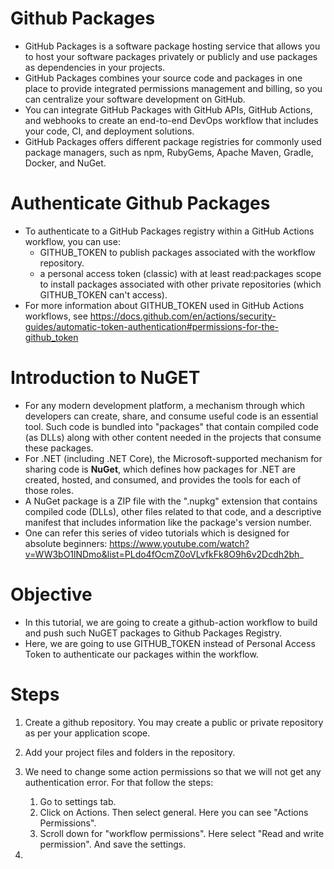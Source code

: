 # Github Packages
* GitHub Packages is a software package hosting service that allows you to host your software packages privately or publicly and use packages as dependencies in your projects. 
* GitHub Packages combines your source code and packages in one place to provide integrated permissions management and billing, so you can centralize your software development on GitHub. 
* You can integrate GitHub Packages with GitHub APIs, GitHub Actions, and webhooks to create an end-to-end DevOps workflow that includes your code, CI, and deployment solutions.
* GitHub Packages offers different package registries for commonly used package managers, such as npm, RubyGems, Apache Maven, Gradle, Docker, and NuGet. 

# Authenticate Github Packages
* To authenticate to a GitHub Packages registry within a GitHub Actions workflow, you can use:
    - GITHUB_TOKEN to publish packages associated with the workflow repository.
    - a personal access token (classic) with at least read:packages scope to install packages associated with other private repositories (which GITHUB_TOKEN can't access). 
* For more information about GITHUB_TOKEN used in GitHub Actions workflows, see https://docs.github.com/en/actions/security-guides/automatic-token-authentication#permissions-for-the-github_token 

# Introduction to NuGET
* For any modern development platform, a mechanism through which developers can create, share, and consume useful code is an essential tool. Such code is bundled into "packages" that contain compiled code (as DLLs) along with other content needed in the projects that consume these packages. 
* For .NET (including .NET Core), the Microsoft-supported mechanism for sharing code is **NuGet**, which defines how packages for .NET are created, hosted, and consumed, and provides the tools for each of those roles. 
* A NuGet package is a ZIP file with the ".nupkg" extension that contains compiled code (DLLs), other files related to that code, and a descriptive manifest that includes information like the package's version number. 
* One can refer this series of video tutorials which is designed for absolute beginners: https://www.youtube.com/watch?v=WW3bO1lNDmo&list=PLdo4fOcmZ0oVLvfkFk8O9h6v2Dcdh2bh_ 

# Objective 
* In this tutorial, we are going to create a github-action workflow to build and push such NuGET packages to Github Packages Registry. 
* Here, we are going to use GITHUB_TOKEN instead of Personal Access Token to authenticate our packages within the workflow. 

# Steps
1. Create a github repository. You may create a public or private repository as per your application scope.
2. Add your project files and folders in the repository. 
3. We need to change some action permissions so that we will not get any authentication error. For that follow the steps:
    1. Go to settings tab.
    2. Click on Actions. Then select general. Here you can see "Actions Permissions". 
    3. Scroll down for "workflow permissions". Here select "Read and write permission". And save the settings.

4.  